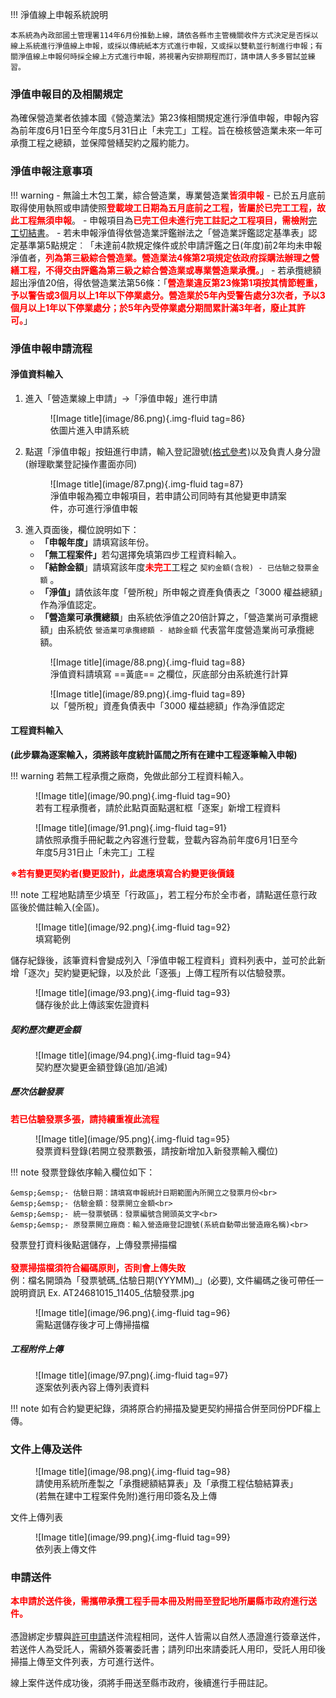 !!! 淨值線上申報系統說明

    本系統為內政部國土管理署114年6月份推動上線，請依各縣市主管機關收件方式決定是否採以線上系統進行淨值線上申報，或採以傳統紙本方式進行申報，又或採以雙軌並行制進行申報；有關淨值線上申報何時採全線上方式進行申報，將視署內安排期程而訂，請申請人多多嘗試並練習。

### 淨值申報目的及相關規定

為確保營造業者依據本國《營造業法》第23條相關規定進行淨值申報，申報內容為前年度6月1日至今年度5月31日止「未完工」工程。旨在檢核營造業未來一年可承攬工程之總額，並保障營繕契約之履約能力。

### 淨值申報注意事項

!!! warning
    - 無論土木包工業，綜合營造業，專業營造業<span style="color:red; font-weight:bold;">皆須申報</span>
    - 已於五月底前取得使用執照或申請使照<span style="color:red; font-weight:bold;">登載竣工日期為五月底前之工程，皆屬於已完工工程，故此工程無須申報</span>。
    - 申報項目為<span style="color:red; font-weight:bold;">已完工但未進行完工註記之工程項目，需檢附</span>[完工切結書](https://www.klcg.gov.tw/wSite/public/Attachment/01803/f1721186277260.odt)。
    - 若未申報淨值得依營造業評鑑辦法之「營造業評鑑認定基準表」認定基準第5點規定︰「未達前4款規定條件或於申請評鑑之日(年度)前2年均未申報淨值者，<span style="color:red; font-weight:bold;">列為第三級綜合營造業。營造業法4條第2項規定依政府採購法辦理之營繕工程，不得交由評鑑為第三級之綜合營造業或專業營造業承攬。</span>」
    - 若承攬總額超出淨值20倍，得依營造業法第56條：「<span style="color:red; font-weight:bold;">營造業違反第23條第1項按其情節輕重，予以警告或3個月以上1年以下停業處分。營造業於5年內受警告處分3次者，予以3個月以上1年以下停業處分；於5年內受停業處分期間累計滿3年者，廢止其許可。</span>」

### 淨值申報申請流程
#### 淨值資料輸入
1. 進入「營造業線上申請」→「淨值申報」進行申請
    <figure markdown="span">
    ![Image title](image/86.png){.img-fluid tag=86}
    <figcaption>依圖片進入申請系統</figcaption>
    </figure>
2. 點選「淨值申報」按鈕進行申請，輸入登記證號[(格式參考)](General_Construction\change_capital.md)以及負責人身分證(辦理歇業登記操作畫面亦同)
    <figure markdown="span">
    ![Image title](image/87.png){.img-fluid tag=87}
    <figcaption>淨值申報為獨立申報項目，若申請公司同時有其他變更申請案件，亦可進行淨值申報</figcaption>
    </figure>
3. 進入頁面後，欄位說明如下：<br>
    - <span style="font-weight:bold;">「申報年度」</span>請填寫該年份。
    - <span style="font-weight:bold;">「無工程案件」</span>若勾選擇免填第四步工程資料輸入。
    - <span style="font-weight:bold;">「結餘金額</span>」請填寫該年度<span style="color:red; font-weight:bold;">未完工</span>工程之 `契約金額(含稅) - 已估驗之發票金額` 。
    - <span style="font-weight:bold;">「淨值」</span>請依該年度「營所稅」所申報之資產負債表之「3000 權益總額」作為淨值認定。
    - <span style="font-weight:bold;">「營造業可承攬總額</span>」由系統依淨值之20倍計算之，「營造業尚可承攬總額」由系統依 `營造業可承攬總額 - 結餘金額` 代表當年度營造業尚可承攬總額。
    <figure markdown="span">
    ![Image title](image/88.png){.img-fluid tag=88}
    <figcaption>淨值資料請填寫 ==黃底== 之欄位，灰底部分由系統進行計算</figcaption>
    </figure>
    <figure markdown="span">
    ![Image title](image/89.png){.img-fluid tag=89}
    <figcaption>以「營所稅」資產負債表中「3000 權益總額」作為淨值認定</figcaption>
    </figure>
#### 工程資料輸入

<span style="font-weight:bold;">(此步驟為逐案輸入，須將該年度統計區間之所有在建中工程逐筆輸入申報)</span>

!!! warning
    若無工程承攬之廠商，免做此部分工程資料輸入。

<figure markdown="span">
![Image title](image/90.png){.img-fluid tag=90}
<figcaption>若有工程承攬者，請於此點頁面點選紅框「逐案」新增工程資料</figcaption>
</figure>

<figure markdown="span">
![Image title](image/91.png){.img-fluid tag=91}
<figcaption>請依照承攬手冊紀載之內容進行登載，登載內容為前年度6月1日至今年度5月31日止「未完工」工程</figcaption>
</figure>
<span style="color:red; font-weight:bold;">※若有變更契約者(變更設計)，此處應填寫合約變更後價錢</span>

!!! note
    工程地點請至少填至「行政區」，若工程分布於全市者，請點選任意行政區後於備註輸入(全區)。

<figure markdown="span">
![Image title](image/92.png){.img-fluid tag=92}
<figcaption>填寫範例</figcaption>
</figure>

儲存紀錄後，該筆資料會變成列入「淨值申報工程資料」資料列表中，並可於此新增「逐次」契約變更紀錄，以及於此「逐張」上傳工程所有以估驗發票。

<figure markdown="span">
![Image title](image/93.png){.img-fluid tag=93}
<figcaption>儲存後於此上傳該案佐證資料</figcaption>
</figure>



##### 契約歷次變更金額
<figure markdown="span">
![Image title](image/94.png){.img-fluid tag=94}
<figcaption>契約歷次變更金額登錄(追加/追減)</figcaption>
</figure>

##### 歷次估驗發票
<span style="color:red; font-weight:bold;">若已估驗發票多張，請持續重複此流程</span>
<figure markdown="span">
![Image title](image/95.png){.img-fluid tag=95}
<figcaption>發票資料登錄(若開立發票數張，請按新增加入新發票輸入欄位)</figcaption>
</figure>

!!! note
    發票登錄依序輸入欄位如下：
    
    &emsp;&emsp;- 估驗日期：請填寫申報統計日期範圍內所開立之發票月份<br>
    &emsp;&emsp;- 估驗金額：發票開立金額<br>
    &emsp;&emsp;- 統一發票號碼：發票編號含開頭英文字<br>
    &emsp;&emsp;- 原發票開立廠商：輸入營造廠登記證號(系統自動帶出營造廠名稱)<br>

發票登打資料後點選儲存，上傳發票掃描檔<br><br>
<span style="color:red; font-weight:bold;">發票掃描檔須符合編碼原則，否則會上傳失敗</span><br>
例：檔名開頭為「發票號碼_估驗日期(YYYMM)_」(必要), 文件編碼之後可帶任一說明資訊
Ex. AT24681015_11405_估驗發票.jpg
<figure markdown="span">
![Image title](image/96.png){.img-fluid tag=96}
<figcaption>需點選儲存後才可上傳掃描檔</figcaption>
</figure>

##### 工程附件上傳
<figure markdown="span">
![Image title](image/97.png){.img-fluid tag=97}
<figcaption>逐案依列表內容上傳列表資料</figcaption>
</figure>
!!! note
    如有合約變更紀錄，須將原合約掃描及變更契約掃描合併至同份PDF檔上傳。
    
### 文件上傳及送件

<figure markdown="span">
![Image title](image/98.png){.img-fluid tag=98}
<figcaption>請使用系統所產製之「承攬總額結算表」及「承攬工程估驗結算表」(若無在建中工程案件免附)進行用印簽名及上傳</figcaption>
</figure>

文件上傳列表
<figure markdown="span">
![Image title](image/99.png){.img-fluid tag=99}
<figcaption>依列表上傳文件</figcaption>
</figure>

### 申請送件
<span style="color:red; font-weight:bold;">本申請於送件後，需攜帶承攬工程手冊本冊及附冊至登記地所屬縣市政府進行送件。</span><br><br>
憑證綁定步驟與[許可申請](Contractors_Registration.md)送件流程相同，送件人皆需以自然人憑證進行簽章送件，若送件人為受託人，需額外簽署委託書；請列印出來請委託人用印，受託人用印後掃描上傳至文件列表，方可進行送件。<br>

線上案件送件成功後，須將手冊送至縣市政府，後續進行手冊註記。